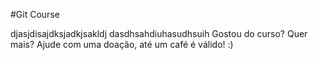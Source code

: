 #Git Course

djasjdisajdksjadkjsakldj
dasdhsahdiuhasudhsuih
	Gostou do curso? Quer mais?
	Ajude com uma doação, até um café é válido! :)






































